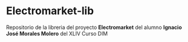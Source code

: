 # Electromarket-lib

Repositorio de la libreria del proyecto **Electromarket** del alumno **Ignacio José Morales Molero** del XLIV Curso DIM
